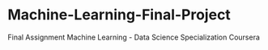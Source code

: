 # Machine-Learning-Final-Project
Final Assignment Machine Learning - Data Science Specialization Coursera
